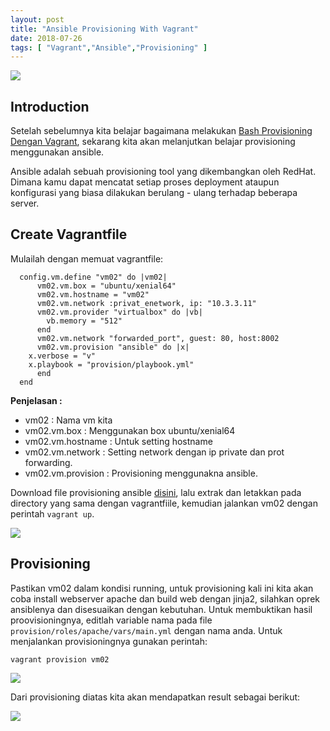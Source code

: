 ```yaml
---
layout: post
title: "Ansible Provisioning With Vagrant" 
date: 2018-07-26
tags: [ "Vagrant","Ansible","Provisioning" ]
---
```

![](/images/vagrant/vagrant04/ansible.png)

## Introduction

Setelah sebelumnya kita belajar bagaimana melakukan [Bash Provisioning Dengan Vagrant](http://localhost:1313/post/2018-06-24-bash-provisioning-with-vagrant/), sekarang kita akan melanjutkan belajar provisioning menggunakan ansible.

Ansible adalah sebuah provisioning tool yang dikembangkan oleh RedHat. Dimana kamu dapat mencatat setiap proses deployment ataupun konfigurasi yang biasa dilakukan berulang - ulang terhadap beberapa server.

## Create Vagrantfile
Mulailah dengan memuat vagrantfile:

```
  config.vm.define "vm02" do |vm02|
      vm02.vm.box = "ubuntu/xenial64"
      vm02.vm.hostname = "vm02"
      vm02.vm.network :privat_enetwork, ip: "10.3.3.11"
      vm02.vm.provider "virtualbox" do |vb|
        vb.memory = "512"
      end
      vm02.vm.network "forwarded_port", guest: 80, host:8002
      vm02.vm.provision "ansible" do |x|
	x.verbose = "v"
	x.playbook = "provision/playbook.yml"
      end
  end
```

**Penjelasan :**
- vm02 : Nama vm kita
- vm02.vm.box : Menggunakan box ubuntu/xenial64
- vm02.vm.hostname : Untuk setting hostname
- vm02.vm.network : Setting network dengan ip private dan prot forwarding.
- vm02.vm.provision : Provisioning menggunakna ansible.

Download file provisioning ansible [disini](/files/provision.zip), lalu extrak dan letakkan pada directory yang sama dengan vagrantfiile, kemudian jalankan vm02 dengan perintah `vagrant up`.

![](/images/vagrant/vagrant04/cek.png)

## Provisioning 
Pastikan vm02 dalam kondisi running, untuk provisioning kali ini kita akan coba install webserver apache dan build web dengan jinja2, silahkan oprek ansiblenya dan disesuaikan dengan kebutuhan. Untuk membuktikan hasil proovisioningnya, editlah variable nama pada file `provision/roles/apache/vars/main.yml` dengan nama anda. Untuk menjalankan provisioningnya gunakan perintah:

    vagrant provision vm02
 

![](/images/vagrant/vagrant04/provisioning.png)

Dari provisioning diatas kita akan mendapatkan result sebagai berikut:

![](/images/vagrant/vagrant04/result.png)